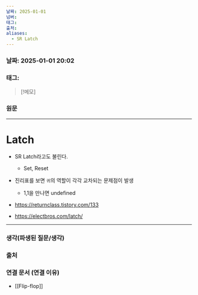 ```yaml
---
날짜: 2025-01-01
넘버: 
태그: 
출처: 
aliases:
  - SR Latch
---
```

### 날짜:  2025-01-01 20:02

### 태그:

>[!메모]
>

### 원문
---
# Latch
- SR Latch라고도 불린다.
	- Set, Reset
- 진리표를 보면 `귀`의 역할이 각각 교차되는 문제점이 발생
	- 1,1을 만나면 undefined

- https://returnclass.tistory.com/133
- https://electbros.com/latch/

---
### 생각(파생된 질문/생각)

### 출처

### 연결 문서 (연결 이유)
- [[Flip-flop]]